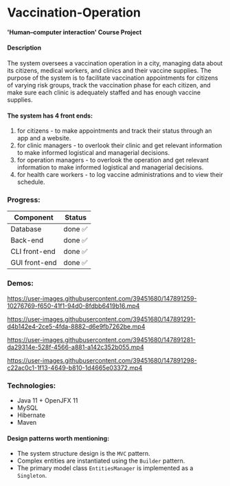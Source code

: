 # Vaccination-Operation
#### 'Human–computer interaction' Course Project

#### Description
The system oversees a vaccination operation in a city, managing data about its citizens, medical workers, and clinics and their vaccine supplies.
The purpose of the system is to facilitate vaccination appointments for citizens of varying risk groups, track the vaccination phase for each citizen, and make sure each clinic is adequately staffed and has enough vaccine supplies.

#### The system has 4 front ends:
1) for citizens - to make appointments and track their status through an app and a website.
2) for clinic managers - to overlook their clinic and get relevant information to make informed logistical and managerial decisions.
3) for operation managers - to overlook the operation and get relevant information to make informed logistical and managerial decisions.
4) for health care workers - to log vaccine administrations and to view their schedule.

### Progress:
| Component     	 | Status        	 |
|-----------------|-----------------|
| Database      	 | done ✅        	 |
| Back-end      	 | done ✅        	 |
| CLI front-end 	 | done ✅        	 |
| GUI front-end 	 | done ✅        	 |

### Demos:
https://user-images.githubusercontent.com/39451680/147891259-10276769-f650-41f1-94d0-8fdbb6419b16.mp4

https://user-images.githubusercontent.com/39451680/147891291-d4b142e4-2ce5-4fda-8882-d6e9fb7262be.mp4

https://user-images.githubusercontent.com/39451680/147891281-da29314e-528f-4566-a881-a142c352b055.mp4

https://user-images.githubusercontent.com/39451680/147891298-c22ac0c1-1f13-4649-b810-1d4665e03372.mp4



### Technologies:
- Java 11 + OpenJFX 11
- MySQL
- Hibernate
- Maven

#### Design patterns worth mentioning:
- The system structure design is the `MVC` pattern.
- Complex entities are instantiated using the `Builder` pattern.
- The primary model class `EntitiesManager` is implemented as a `Singleton`.
